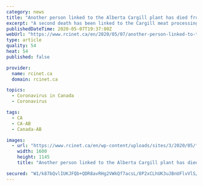 ```yaml
---
category: news
title: "Another person linked to the Alberta Cargill plant has died from COVID-19"
excerpt: "A second death has been linked to the Cargill meat processing plant in High River, Alberta, home of the highest single-site COVID-19 outbreak in Canada Armando Sallegue died Tuesday. His son Arwyn works at the plant and Mr."
publishedDateTime: 2020-05-07T19:37:00Z
webUrl: "https://www.rcinet.ca/en/2020/05/07/another-person-linked-to-the-alberta-cargill-plant-has-died-from-covid-19/"
type: article
quality: 54
heat: 54
published: false

provider:
  name: rcinet.ca
  domain: rcinet.ca

topics:
  - Coronavirus in Canada
  - Coronavirus

tags:
  - CA
  - CA-AB
  - Canada-AB

images:
  - url: "https://www.rcinet.ca/en/wp-content/uploads/sites/3/2020/05/feature.jpg"
    width: 1600
    height: 1145
    title: "Another person linked to the Alberta Cargill plant has died from COVID-19"

secured: "W1/k87bQvlIUKJFQb+QDR8avRHg2VWkQf7acsL/8P2xCLhUK3uJBnUFlvVlS/74rOELm7sgBNCahzDqPFWhoD4qxSRHCf3SHVKeagN8vPSffD6ZNWcNh6wdPKX3EDp8n7sAKxYg+/WytXhJjJMrye1ehB/giObYetIeXJGyo0BPE1mEFpgghS24WlyHunwID1Ez6HE2872tSvTS5C/DPbwtYduwaVh+vreSMywIuVD+MYW07LojMt2b0WEyMJ2HgAE3VWB89dC17J6kCnDE7IpTlizdpOfKBNGNQLJZwF+iPzW3ij6JBaclnXExH7quJ2jP1jAGosEw4omTrlJfl2CaCnBdE+X1TQgUGnXCJxA9sVwFknnRrdBaK3mUla0eQPGwZDXVw9fkVJxHZNvLdDb2Y0iyhrkdHDJDxHGlFS9GCtbOhboO/hT9qUr7IoHpgUbu9NC6XrLnTYYKUHn1FfYLoKEwH0A2lp9JNcDCh0CU=;8hkw0bDcEjKaEKDquNeB4w=="
---
```


